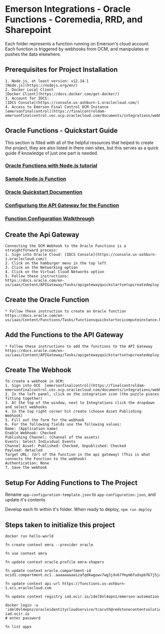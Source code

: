 # Emerson Integrations - Oracle Functions - Coremedia, RRD, and Sharepoint

Each folder represents a function running on Emerson's cloud account. Each function is triggered by webhooks from OCM, and manipulates or pushes the data elsewhere.

## Prerequisites for Project Installation

    1. Node.js, at least version: v12.14.1
    [Node.js](https://nodejs.org/en/)
    2. Docker Local Client
    [Docker Client](https://docs.docker.com/get-docker/)
    3. Account for IDCS:
    [IDCS Console](https://console.us-ashburn-1.oraclecloud.com/)
    4. Access to Emerson Final Control OCM Instance
    [emersonfinalcontrol](https://finalcontroldam-emersonfinalcontrol.cec.ocp.oraclecloud.com/documents/integrations/webhooks)

## Oracle Functions - Quickstart Guide

This section is filled with all of the helpful resources that helped to create the project, they are also listed in there own sites, but this serves as a quick guide if knowledge of just one part is needed.

### [Oracle Functions with Node.js tutorial](https://fnproject.io/tutorials/node/intro/)

### [Sample Node.js Function](https://github.com/fnproject/fdk-node/blob/master/examples/simple/func.js)

### [Oracle Quickstart Documention](https://docs.oracle.com/en-us/iaas/Content/Functions/Tasks/functionsquickstartguidestop.htm)

### [Configuriung the API Gateway for the Function](https://docs.oracle.com/en-us/iaas/Content/APIGateway/Tasks/apigatewayusingfunctionsbackend.htm#usingconsole)

### [Function Configuration Walkthrough](https://cloud.oracle.com/functions/apps/ocid1.fnapp.oc1.iad.aaaaaaaaf55xgljg6expnupdusxhqww4qo6c635rnztvuijcmwl2zffjihja/gettingStarted?region=us-ashburn-1)

## Create the Api Gateway

    Connecting the OCM Webhook to the Oracle Functions is a straightforward process:
    1. Sign into Oracle Cloud: [IDCS Console](https://console.us-ashburn-1.oraclecloud.com/)
    2. Click on the hamburger menu in the top left
    3. Click on the Networking option
    4. Click on the Virtual Cloud Networks option
    5. Follow these instructions:
    https://docs.oracle.com/en-us/iaas/Content/APIGateway/Tasks/apigatewayquickstartsetupcreatedeploy.htm

## Create the Oracle Function

    * Follow these instruction to create an Oracle function
    https://docs.oracle.com/en-us/iaas/Content/Functions/Tasks/functionsquickstartocicomputeinstance.htm#functionsquickstartocicomputeinstance

## Add the Functions to the API Gateway

    * Follow these instructions to add the functions to the API Gateway
    https://docs.oracle.com/en-us/iaas/Content/APIGateway/Tasks/apigatewayquickstartsetupcreatedeploy.htm

## Create The Webhook

    To create a webhook in OCM:
    1. Sign into OCE  [emersonfinalcontrol](https://finalcontroldam-emersonfinalcontrol.cec.ocp.oraclecloud.com/documents/integrations/webhooks)
    2. In the left panel, click on the integration icon (the puzzle pieces fitting together)
    3. At the top of the window, next to Integrations click the dropdown and select webhooks
    4. In the top right corner hit create (choose Asset Publishing Webhook)
    5. Fill out the form for the webhook
    6. For the following fields use the following values:
    Name: (Application name)
    Enable Webhook: Checked
    Publishing Channel: (Channel of the assets)
    Events: Select Individual Events
    Channel Asset: Published: Checked, Unpublished: Checked
    Payload: detailed
    Target URL: (Url of the function in the api gateway) (This is what connects the Function to the webhook)
    Authentication: None
    7. Save the webhook

## Setup For Adding Functions to The Project

Rename `app-configuration-template.json` to `app-configuration.json`, and update it's contents

Develop each fn within it's folder. When ready to deploy, `npm run deploy`

## Steps taken to initialize this project

```shell
docker run hello-world

fn create context emra --provider oracle

fn use context emra

fn update context oracle.profile emra-shapers

fn update context oracle.compartment-id ocid1.compartment.oc1..aaaaaaaaaizafqdkwgowv7wg3jdv67fmym6fudxpbf67j5jafobvrzqblmha

fn update context api-url https://functions.us-ashburn-1.oci.oraclecloud.com

fn update context registry iad.ocir.io/idel0vl4epnz/emerson-automation

docker login -u 'idel0vl4epnz/oracleidentitycloudservice/tcaruth@redstonecontentsolutions.com' iad.ocir.io
# enter password

fn list apps
```
